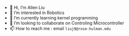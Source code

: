 - 👋 Hi, I’m Allen Liu
- 👀 I’m interested in Robotics
- 🌱 I’m currently learning kernel programming
- 💞️ I’m looking to collaborate on Controling Microcontroller
- 📫 How to reach me : email `liuj9@rose-hulman.edu`

<!---
rhit-liuj9/rhit-liuj9 is a ✨ special ✨ repository because its `README.md` (this file) appears on your GitHub profile.
You can click the Preview link to take a look at your changes.
--->
